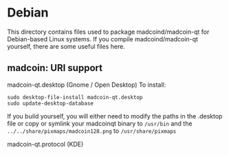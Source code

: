 
Debian
====================
This directory contains files used to package madcoind/madcoin-qt
for Debian-based Linux systems. If you compile madcoind/madcoin-qt yourself, there are some useful files here.

## madcoin: URI support ##


madcoin-qt.desktop  (Gnome / Open Desktop)
To install:

	sudo desktop-file-install madcoin-qt.desktop
	sudo update-desktop-database

If you build yourself, you will either need to modify the paths in
the .desktop file or copy or symlink your madcoinqt binary to `/usr/bin`
and the `../../share/pixmaps/madcoin128.png` to `/usr/share/pixmaps`

madcoin-qt.protocol (KDE)

